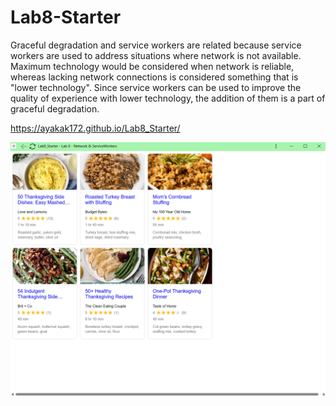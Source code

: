 # Lab8-Starter

Graceful degradation and service workers are related because service workers are used to address situations where network is not available. Maximum technology would be considered when network is reliable, whereas lacking network connections is considered something that is "lower technology". Since service workers can be used to improve the quality of experience with lower technology, the addition of them is a part of graceful degradation.

https://ayakak172.github.io/Lab8_Starter/

!["Progressive web app screenshot"](pwa.png)